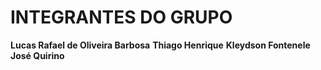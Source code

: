 # INTEGRANTES DO GRUPO

**Lucas Rafael de Oliveira Barbosa**
**Thiago Henrique**
**Kleydson Fontenele**
**José Quirino**

